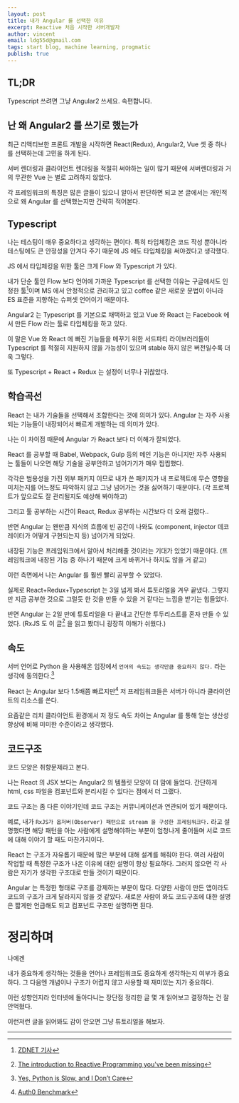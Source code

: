 ```yaml
---
layout: post
title: 내가 Angular 를 선택한 이유
excerpt: Reactive 처음 시작한 서버개발자
author: vincent
email: ldg55d@gmail.com
tags: start blog, machine learning, progmatic
publish: true
---
```


## TL;DR

Typescript 쓰려면 그냥 Angular2 쓰세요. 속편합니다.

## 난 왜 Angular2 를 쓰기로 했는가

최근 리액티브한 프론트 개발을 시작하면
React(Redux), Angular2, Vue 셋 중 하나를 선택하는데 고민을 하게 된다.

서버 렌더링과 클라이언트 렌더링을 적절히 써야하는 일이 많기 때문에
서버렌더링과 거의 무관한 Vue 는 별로 고려하지 않았다.

각 프레임워크의 특징은 많은 글들이 있으니 알아서 판단하면 되고
본 글에서는 개인적으로 왜 Angular 를 선택했는지만 간략히 적어본다.

## Typescript

나는 테스팅이 매우 중요하다고 생각하는 편이다.
특히 타입체킹은 코드 작성 뿐아니라 테스팅에도 큰 안정성을 안겨다 주기 때문에
JS 에도 타입체킹을 써야겠다고 생각했다.

JS 에서 타입체킹을 위한 툴은 크게 Flow 와 Typescript 가 있다.

내가 단순 툴인 Flow 보다 언어에 가까운 Typescript 를 선택한 이유는
구글에서도 인정한 툴[^2]이며 MS 에서 안정적으로 관리하고 있고
coffee 같은 새로운 문법이 아니라 ES 표준을 지향하는 슈퍼셋 언어이기 때문이다.

Angular2 는 Typescript 를 기본으로 채택하고 있고
Vue 와 React 는 Facebook 에서 만든 Flow 라는 툴로 타입체킹을 하고 있다.

이 말은 Vue 와 React 에 빠진 기능들을 메꾸기 위한 서드파티 라이브러리들이
Typescript 를 적절히 지원하지 않을 가능성이 있으며 stable 하지 않은 버전일수록 더욱 그렇다.

또 Typescript + React + Redux 는 설정이 너무나 귀찮았다.

## 학습곡선

React 는 내가 기술들을 선택해서 조합한다는 것에 의미가 있다.
Angular 는 자주 사용되는 기능들이 내장되어서 빠르게 개발하는 데 의미가 있다.

나는 이 차이점 때문에 Angular 가 React 보다 더 이해가 잘되었다.

React 를 공부할 때 Babel, Webpack, Gulp 등의 메인 기능은 아니지만 
자주 사용되는 툴들이 나오면 해당 기술을 공부안하고 넘어가기가 매우 찝찝했다.

각각은 범용성을 가진 외부 패키지 이므로
내가 쓴 패키지가 내 프로젝트에 무슨 영향을 미치는지를 어느정도 파악하지 않고 그냥 넘어가는 것을
싫어하기 때문이다. (각 프로젝트가 앞으로도 잘 관리될지도 예상해 봐야하고)

그리고 툴 공부하는 시간이 React, Redux 공부하는 시간보다 더 오래 걸렸다..

반면 Angular 는 왠만큼 지식의 흐름에 빈 공간이 나와도
(component, injector 데코레이터가 어떻게 구현되는지 등) 넘어가게 되었다.

내장된 기능은 프레임워크에서 알아서 처리해줄 것이라는 기대가 있었기 때문이다.
(프레임워크에 내장된 기능 중 하나기 때문에 크게 바뀌거나 하지도 않을 거 같고)

이런 측면에서 나는 Angular 를 훨씬 빨리 공부할 수 있었다.

실제로 React+Redux+Typescript 는 3일 넘게 봐서 튜토리얼을 겨우 끝냈다. 그렇지만 지금 공부한 것으로 그럴듯 한 것을 만들 수 있을 거 같다는 느낌을 받기는 힘들었다.

반면 Angular 는 2일 만에 튜토리얼을 다 끝내고 간단한 투두리스트를 혼자 만들 수 있었다.
(RxJS 도 이 글[^5] 을 읽고 봤더니 굉장히 이해가 쉬웠다.)

## 속도

서버 언어로 Python 을 사용해온 입장에서 `언어의 속도는 생각만큼 중요하지 않다.` 라는 생각에 동의한다.[^4]

React 는 Angular 보다 1.5배쯤 빠르지만[^3] 저 프레임워크들은 서버가 아니라 클라이언트의 리소스를 쓴다.

요즘같은 리치 클라이언트 환경에서 저 정도 속도 차이는 Angular 를 통해 얻는 생산성 향상에 비해 미미한 수준이라고 생각했다.

## 코드구조

코드 모양은 취향문제라고 본다.

나는 React 의 JSX 보다는 Angular2 의 템플릿 모양이 더 맘에 들었다.
간단하게 html, css 파일을 컴포넌트와 분리시킬 수 있다는 점에서 더 그랬다.

코드 구조는 좀 다른 이야기인데 코드 구조는 커뮤니케이션과 연관되어 있기 때문이다.

예로, 내가 `RxJS가 옵저버(Observer) 패턴으로 stream 을 구성한 프레임워크다.` 라고 설명했다면
해당 패턴을 아는 사람에게 설명해야하는 부분이 엄청나게 줄어들며
서로 코드에 대해 이야기 할 때도 마찬가지이다.

React 는 구조가 자유롭기 때문에 많은 부분에 대해 설계를 해줘야 한다.
여러 사람이 작업할 때 특정한 구조가 나온 이유에 대한 설명이 항상 필요하다.
그러지 않으면 각 사람은 자기가 생각한 구조대로 만들 것이기 때문이다.

Angular 는 특정한 형태로 구조를 강제하는 부분이 많다.
다양한 사람이 만든 앱이라도 코드의 구조가 크게 달라지지 않을 것 같았다.
새로운 사람이 와도 코드구조에 대한 설명은 짧게만 언급해도 되고 컴포넌트 구조만 설명하면 된다.

# 정리하며

나에겐

내가 중요하게 생각하는 것들을
언어나 프레임워크도 중요하게 생각하는지 여부가 중요하다.
그 다음엔 개념이나 구조가 어렵지 않고 사용할 때 재미있는 지가 중요하다.

이런 성향인지라
인터넷에 돌아다니는 장단점 정리한 글 몇 개 읽어보고 결정하는 건 잘 안먹혔다.

이런저런 글을 읽어봐도 감이 안오면 그냥 튜토리얼을 해보자.

----

[^1]: [andrestaltz의 글](https://gist.github.com/staltz/868e7e9bc2a7b8c1f754)
[^2]: [ZDNET 기사](https://gist.github.com/staltz/868e7e9bc2a7b8c1f754)
[^3]: [Auth0 Benchmark](https://auth0.com/blog/more-benchmarks-virtual-dom-vs-angular-12-vs-mithril-js-vs-the-rest/)
[^4]: [Yes, Python is Slow, and I Don’t Care](https://hackernoon.com/yes-python-is-slow-and-i-dont-care-13763980b5a1)
[^5]: [The introduction to Reactive Programming you've been missing](https://gist.github.com/staltz/868e7e9bc2a7b8c1f754)
